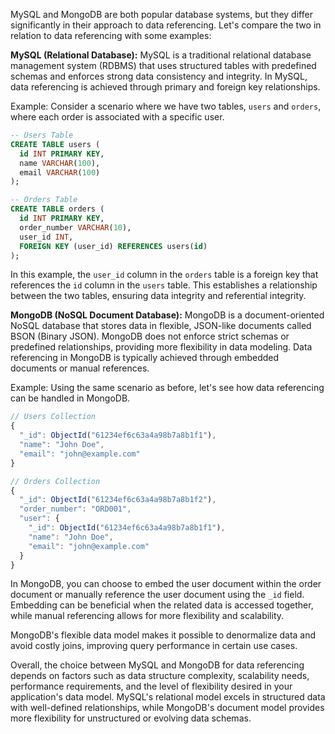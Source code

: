 MySQL and MongoDB are both popular database systems, but they differ significantly in their approach to data referencing. Let's compare the two in relation to data referencing with some examples:

**MySQL (Relational Database):**
MySQL is a traditional relational database management system (RDBMS) that uses structured tables with predefined schemas and enforces strong data consistency and integrity. In MySQL, data referencing is achieved through primary and foreign key relationships.

Example:
Consider a scenario where we have two tables, `users` and `orders`, where each order is associated with a specific user.

```sql
-- Users Table
CREATE TABLE users (
  id INT PRIMARY KEY,
  name VARCHAR(100),
  email VARCHAR(100)
);

-- Orders Table
CREATE TABLE orders (
  id INT PRIMARY KEY,
  order_number VARCHAR(10),
  user_id INT,
  FOREIGN KEY (user_id) REFERENCES users(id)
);
```

In this example, the `user_id` column in the `orders` table is a foreign key that references the `id` column in the `users` table. This establishes a relationship between the two tables, ensuring data integrity and referential integrity.

**MongoDB (NoSQL Document Database):**
MongoDB is a document-oriented NoSQL database that stores data in flexible, JSON-like documents called BSON (Binary JSON). MongoDB does not enforce strict schemas or predefined relationships, providing more flexibility in data modeling. Data referencing in MongoDB is typically achieved through embedded documents or manual references.

Example:
Using the same scenario as before, let's see how data referencing can be handled in MongoDB.

```javascript
// Users Collection
{
  "_id": ObjectId("61234ef6c63a4a98b7a8b1f1"),
  "name": "John Doe",
  "email": "john@example.com"
}

// Orders Collection
{
  "_id": ObjectId("61234ef6c63a4a98b7a8b1f2"),
  "order_number": "ORD001",
  "user": {
    "_id": ObjectId("61234ef6c63a4a98b7a8b1f1"),
    "name": "John Doe",
    "email": "john@example.com"
  }
}
```

In MongoDB, you can choose to embed the user document within the order document or manually reference the user document using the `_id` field. Embedding can be beneficial when the related data is accessed together, while manual referencing allows for more flexibility and scalability.

MongoDB's flexible data model makes it possible to denormalize data and avoid costly joins, improving query performance in certain use cases.

Overall, the choice between MySQL and MongoDB for data referencing depends on factors such as data structure complexity, scalability needs, performance requirements, and the level of flexibility desired in your application's data model. MySQL's relational model excels in structured data with well-defined relationships, while MongoDB's document model provides more flexibility for unstructured or evolving data schemas.
